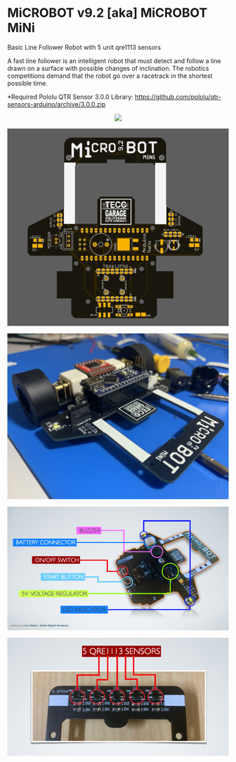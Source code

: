# MiCROBOT v9.2 [aka] MiCROBOT MiNi
Basic Line Follower Robot with 5 unit qre1113 sensors

A fast line follower is an intelligent robot that must detect
and follow a line drawn on a surface with possible changes of inclination.
The robotics competitions demand that the robot go over a racetrack
in the shortest possible time. 

*Required Pololu QTR Sensor 3.0.0 Library:
https://github.com/pololu/qtr-sensors-arduino/archive/3.0.0.zip
<div align="center">
<a href="http://www.youtube.com/watch?v=0iFmb0SX3h4"><img src="http://img.youtube.com/vi/0iFmb0SX3h4/0.jpg" ></a></div>


![alt_tag](https://raw.githubusercontent.com/julkifli/microbot_v9.2/master/images/mini2.jpg)

![alt_tag](https://raw.githubusercontent.com/julkifli/microbot_v9.2/master/images/mini3.jpg)


![alt_tag](https://raw.githubusercontent.com/julkifli/microbot_v9.2/master/images/mini5.png)

![alt_tag](https://raw.githubusercontent.com/julkifli/microbot_v9.2/master/images/mini4.png)
